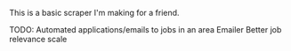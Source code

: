 This is a basic scraper I'm making for a friend.

TODO:
Automated applications/emails to jobs in an area
Emailer
Better job relevance scale



